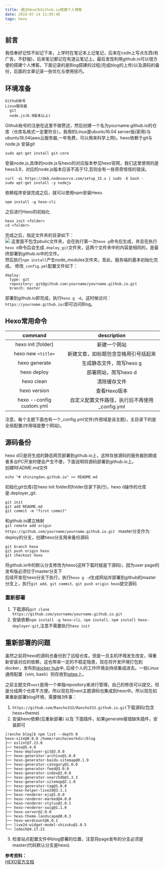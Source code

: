 ```yaml
---
title: 通过Hexo与Github.io搭建个人博客
date: 2019-07-14 11:05:48
tags: hexo
---
```


## 前言
我信奉好记性不如记下来，上学时在笔记本上记笔记，后来在csdn上写点东西(有广告，不舒服)，后来笔记都记在有道云笔记上。最后发现利用github.io可以很方便的搭建个人博客。下面记录的是Blog搭建的过程(完成blog的上传)以及源码的备份，后面的文章记录一些优化与使用技巧。
<!--more-->

## 环境准备
```
Github账号
Linux服务器
  git
  node.js(6.9版本以上)
```
Github账号的注册在这里不做赘述，然后创建一个名为yourname.github.io的仓库（仓库名格式一定要符合）。我用的Linux是ubuntu16.04 server版(家用)与ubuntu18.04(aws云服务器,一年免费，可以用来科学上网)。hexo依赖于git与node.js
安装git  
```
sudo apt-get install git-core
```

安装node.js,具体的node.js与hexo的对应版本参见hexo官网，我们这里使用的是hexo3.9，对应的node.js版本应该不高于12,否则会有一些奇奇怪怪的错误。
```
curl -sL https://deb.nodesource.com/setup_15.x | sudo -E bash -
sudo apt-get install -y nodejs
```

依赖程序安装完成之后，就可以使用npm安装Hexo.
```
npm install -g hexo-cli
```
之后进行Hexo的初始化
```
hexo init <folder>
cd <folder>
```
完成之后，指定文件夹的目录如下：  
![](https://rancho333.gitee.io/pictures/hexo_tree.png)
这里面不包含pbulic文件夹，会在执行第一次`hexo g`命令后生成，并且在执行`hexo d`命令后会生成`.deploy_git`文件夹，这两个文件夹中的内容是相同的，是最终部署到github.io中的文件。  
然后执行`npm install`产生node_modules文件夹，至此，服务端的基本初始化完成。 
修改`_config.yml`配置文件如下：  
```
deploy:
  type: git 
  repository: git@github.com:yourname/yourname.github.io.git
  branch: master
```
部署到github.io即完成，执行`hexo g -d`。这时候访问：`https://yourname.github.io/`即可访问Blog。  

## Hexo常用命令  
| command | description |  
| :-----: | :---------: |  
| hexo init [folder] | 新建一个网站 |  
| hexo new `<title>` | 新建文章，如标题包含空格用引号括起来 |  
| hexo generate | 生成静态文件，简写hexo g |  
| hexo deploy | 部署网站，简写hexo d |  
| hexo clean | 清除缓存文件 |
| hexo version | 查看Hexo版本 |
| hexo --config custom.yml | 自定义配置文件路径，执行后不再使用_config.yml |  

注意，每个主题下面也有一个_config.yml文件(作用域是该主题)，主目录下的是全局配置(作用域是整个网站)。  

## 源码备份  
hexo d只是将生成的静态网页部署到github.io上，这样存放源码的服务器到期或者多台PC开发时便会产生不便，下面说明将源码部署到github.io上。  
创建README.md文件
```
echo "# shiningdan.github.io" >> README.md
```
初始化git仓库(在hexo init folder的folder目录下执行)，hexo d操作的仓库是.deployer_git.
```
git init 
git add README.md 
git commit -m "first commit"
```
和github.io建立映射  
`git remote add origin https://github.com/yourname/yourname.github.io.git ` 
master分支作为deploy的分支，创建hexo分支用来备份源码  
```
git branch hexo  
git push origin hexo  
git checkout hexo  
```
将github.io中的默认分支修改为hexo(这样下载时就是下源码)，因为user page的发布版必须位于master分支下  
后续开发在hexo分支下执行，执行`hexo g -d`生成网站并部署到github的master分支上，执行`git add、git commit、git push origin hexo`提交源码  

### 重新部署
1. 下载源码`git clone https://github.com/yourname/yourname.github.io.git`
2. 安装依赖`npm install -g hexo-cli、npm install、npm install hexo-deployer-git`,注意不需要执行`hexo init`  

## 重新部署的问题
虽然之前将hexo的源码也备份到了远程仓库，但是一旦主机环境发生改变，得重新安装对应的依赖，这也带来一定的不稳定隐患，现在将开发环境打包到docker，发布到[docker hub](https://hub.docker.com/repository/docker/rancho123/ubuntu)中, 后续个人的工作环境会持续集成进去。一些Linux通用配置（vim, bash）则存放到[gitee](https://gitee.com/Rancho333/vim_cfg)上。

之前主题文件`next`是用一个单独repository来进行管理，自己的修改可以提交，但是分成两个仓库不方便。所以现在将next主题源码也集成到hexo中。所以现在如果重新部署blog环境，需要做3件事：
1. `https://github.com/Rancho333/Rancho333.github.io.git`下载源码(包含hexo+theme)
2. 安装hexo依赖(见重新部署) 以及 下面插件，如果generate报错缺失插件，安装即可
```
[rancho blog]$ npm list --depth 0
hexo-site@0.0.0 /home/rancho/workdir/blog
├── eslint@7.23.0
├── hexo@5.4.0
├── hexo-deployer-git@3.0.0
├── hexo-generator-archive@1.0.0
├── hexo-generator-baidu-sitemap@0.1.9
├── hexo-generator-category@1.0.0
├── hexo-generator-feed@3.0.0
├── hexo-generator-index@2.0.0
├── hexo-generator-searchdb@1.3.3
├── hexo-generator-sitemap@2.1.0
├── hexo-generator-tag@1.0.0
├── hexo-helper-live2d@3.1.1
├── hexo-renderer-ejs@1.0.0
├── hexo-renderer-marked@4.0.0
├── hexo-renderer-stylus@2.0.1
├── hexo-renderer-swig@1.1.0
├── hexo-server@2.0.0
├── hexo-theme-landscape@0.0.3
├── hexo-wordcount@6.0.1
├── live2d-widget-model-shizuku@1.0.5
└── lodash@4.17.21
```
3. 检查站点配置文件中blog部署的位置，注意将page发布的分支必须是master(代码默认分支是hexo).


**参考资料：**  
[HEXO官方文档](https://hexo.io/zh-cn/docs/)
